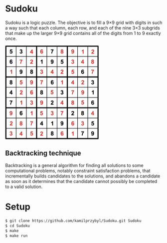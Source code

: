 # Sudoku
Sudoku is a logic puzzle. The objective is to fill a 9×9 grid with digits in such a way such that each column, each row, and each of the nine 3×3 subgrids that make up the larger 9×9 grid contains all of the digits from 1 to 9 exactly once.

![](sudoku.png)

## Backtracking technique
Backtracking is a general algorithm for finding all solutions to some computational problems, notably constraint satisfaction problems, that incrementally builds candidates to the solutions, and abandons a candidate as soon as it determines that the candidate cannot possibly be completed to a valid solution.

# Setup
```
$ git clone https://github.com/kamilprzybyl/Sudoku.git Sudoku
$ cd Sudoku
$ make
$ make run
```
